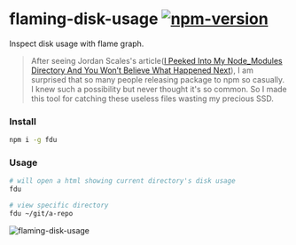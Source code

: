 # flaming-disk-usage [![npm-version][npm-badge]][npm-link]

Inspect disk usage with flame graph.

> After seeing Jordan Scales's article([I Peeked Into My Node_Modules Directory And You Won’t Believe What Happened Next](https://medium.com/friendship-dot-js/b89f63d21558)), I am surprised that so many people releasing package to npm so casually. I knew such a possibility but never thought it's so common. So I made this tool for catching these useless files wasting my precious SSD.

### Install

```bash
npm i -g fdu
```

### Usage

```bash
# will open a html showing current directory's disk usage
fdu

# view specific directory
fdu ~/git/a-repo
```

![flaming-disk-usage](https://cloud.githubusercontent.com/assets/215282/17704974/546e0cae-6409-11e6-9784-eedbc5e91c37.png)

[npm-badge]: https://img.shields.io/npm/v/fdu.svg?style=flat-square
[npm-link]: http://www.npmjs.com/package/fdu
